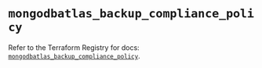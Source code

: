 # `mongodbatlas_backup_compliance_policy`

Refer to the Terraform Registry for docs: [`mongodbatlas_backup_compliance_policy`](https://registry.terraform.io/providers/mongodb/mongodbatlas/1.16.0/docs/resources/backup_compliance_policy).

